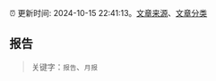 :alarm_clock: 更新时间: 2024-10-15 22:41:13。[文章来源](/README.md)、[文章分类](/TAGS.md)

## 报告


> 关键字：`报告`、`月报`



